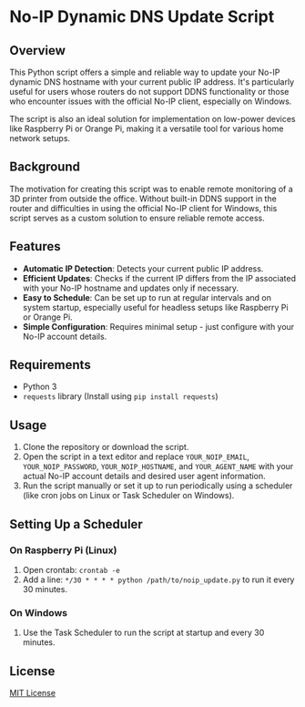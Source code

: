 # No-IP Dynamic DNS Update Script

## Overview
This Python script offers a simple and reliable way to update your No-IP dynamic DNS hostname with your current public IP address. It's particularly useful for users whose routers do not support DDNS functionality or those who encounter issues with the official No-IP client, especially on Windows.

The script is also an ideal solution for implementation on low-power devices like Raspberry Pi or Orange Pi, making it a versatile tool for various home network setups.

## Background
The motivation for creating this script was to enable remote monitoring of a 3D printer from outside the office. Without built-in DDNS support in the router and difficulties in using the official No-IP client for Windows, this script serves as a custom solution to ensure reliable remote access.

## Features
- **Automatic IP Detection**: Detects your current public IP address.
- **Efficient Updates**: Checks if the current IP differs from the IP associated with your No-IP hostname and updates only if necessary.
- **Easy to Schedule**: Can be set up to run at regular intervals and on system startup, especially useful for headless setups like Raspberry Pi or Orange Pi.
- **Simple Configuration**: Requires minimal setup - just configure with your No-IP account details.

## Requirements
- Python 3
- `requests` library (Install using `pip install requests`)

## Usage
1. Clone the repository or download the script.
2. Open the script in a text editor and replace `YOUR_NOIP_EMAIL`, `YOUR_NOIP_PASSWORD`, `YOUR_NOIP_HOSTNAME`, and `YOUR_AGENT_NAME` with your actual No-IP account details and desired user agent information.
3. Run the script manually or set it up to run periodically using a scheduler (like cron jobs on Linux or Task Scheduler on Windows).

## Setting Up a Scheduler
### On Raspberry Pi (Linux)
1. Open crontab: `crontab -e`
2. Add a line: `*/30 * * * * python /path/to/noip_update.py` to run it every 30 minutes.

### On Windows
1. Use the Task Scheduler to run the script at startup and every 30 minutes.

## License
[MIT License](LICENSE)
